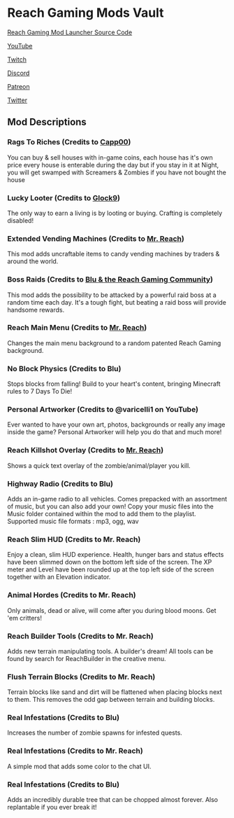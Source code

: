 # Reach Gaming Mods Vault

[Reach Gaming Mod Launcher Source Code](https://github.com/BLUDRAG/ReachModLauncher)

[YouTube](https://www.youtube.com/reachgaming)

[Twitch](https://www.twitch.tv/mr_reach_gaming)

[Discord](https://discord.gg/KNb8sPJ)

[Patreon](https://www.patreon.com/reachgamingsa)

[Twitter](https://twitter.com/mrreachgaming)


## Mod Descriptions

### Rags To Riches (Credits to [Capp00](https://www.youtube.com/playlist?list=PLYL9eL_H8WdEdp34SeDoV7ocGNkQDFytU))
You can buy & sell houses with in-game coins, each house has it's own price every house is enterable during the day but if you stay in it at Night, you will get swamped with Screamers & Zombies if you have not bought the house

### Lucky Looter (Credits to [Glock9](https://www.youtube.com/playlist?list=PLc594J9-WhOxPuElG9lPf8W9Emwr0P2uW))
The only way to earn a living is by looting or buying. Crafting is completely disabled!

### Extended Vending Machines (Credits to [Mr. Reach](https://youtu.be/XnXskuG22-s?t=5971))
This mod adds uncraftable items to candy vending machines by traders & around the world.

### Boss Raids (Credits to [Blu & the Reach Gaming Community](https://youtu.be/XnXskuG22-s?t=6132))
This mod adds the possibility to be attacked by a powerful raid boss at a random time each day. It's a tough fight, but beating a raid boss will provide handsome rewards.

### Reach Main Menu (Credits to [Mr. Reach](https://youtu.be/prJNnxaYIPw?t=312))
Changes the main menu background to a random patented Reach Gaming background.

### No Block Physics (Credits to Blu)
Stops blocks from falling! Build to your heart's content, bringing Minecraft rules to 7 Days To Die!

### Personal Artworker (Credits to @varicelli1 on YouTube)
Ever wanted to have your own art, photos, backgrounds or really any image inside the game? Personal Artworker will help you do that and much more!

### Reach Killshot Overlay (Credits to [Mr. Reach](https://www.youtube.com/watch?v=_TrKeJFgLpo))
Shows a quick text overlay of the zombie/animal/player you kill.

### Highway Radio (Credits to Blu)
Adds an in-game radio to all vehicles. Comes prepacked with an assortment of music, but you can also add your own! Copy your music files into the Music folder contained within the mod to add them to the playlist. Supported music file formats : mp3, ogg, wav

### Reach Slim HUD (Credits to Mr. Reach)
Enjoy a clean, slim HUD experience. Health, hunger bars and status effects have been slimmed down on the bottom left side of the screen. The XP meter and Level have been rounded up at the top left side of the screen together with an Elevation indicator.

### Animal Hordes (Credits to Mr. Reach)
Only animals, dead or alive, will come after you during blood moons. Get 'em critters!

### Reach Builder Tools (Credits to Mr. Reach)
Adds new terrain manipulating tools. A builder's dream! All tools can be found by search for ReachBuilder in the creative menu.

### Flush Terrain Blocks (Credits to Mr. Reach)
Terrain blocks like sand and dirt will be flattened when placing blocks next to them. This removes the odd gap between terrain and building blocks.

### Real Infestations (Credits to Blu)
Increases the number of zombie spawns for infested quests.

### Real Infestations (Credits to Mr. Reach)
A simple mod that adds some color to the chat UI.

### Real Infestations (Credits to Blu)
Adds an incredibly durable tree that can be chopped almost forever. Also replantable if you ever break it!
